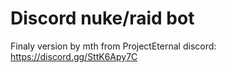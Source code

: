 # Discord nuke/raid bot

Finaly version by mth from ProjectEternal
discord: https://discord.gg/SttK6Apy7C
